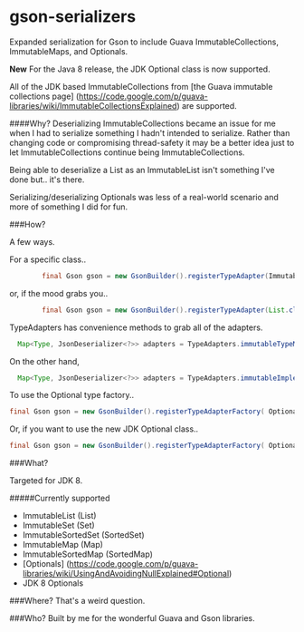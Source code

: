 gson-serializers
================

Expanded serialization for Gson to include Guava ImmutableCollections, ImmutableMaps, and Optionals.

**New** For the Java 8 release, the JDK Optional class is now supported.

All of the JDK based ImmutableCollections from [the Guava immutable collections page] (https://code.google.com/p/guava-libraries/wiki/ImmutableCollectionsExplained) are supported.




####Why?
Deserializing ImmutableCollections became an issue for me when I had to serialize something I hadn't intended to serialize. Rather than changing code or compromising thread-safety it may be a better idea just to let ImmutableCollections continue being ImmutableCollections. 

Being able to deserialize a List as an ImmutableList isn't something I've done but.. it's there.

Serializing/deserializing Optionals was less of a real-world scenario and more of something I did for fun.

###How?

A few ways. 


For a specific class..

```java
		final Gson gson = new GsonBuilder().registerTypeAdapter(ImmutableList.class, new ImmutableListDeserializer()).create();
```
or, if the mood grabs you..

```java
		final Gson gson = new GsonBuilder().registerTypeAdapter(List.class, new ImmutableListDeserializer()).create();
```
TypeAdapters has convenience methods to grab all of the adapters.
```java
  Map<Type, JsonDeserializer<?>> adapters = TypeAdapters.immutableTypeMap(); //returns the immutable interfaces and their implementation
```
On the other hand,
```java
  Map<Type, JsonDeserializer<?>> adapters = TypeAdapters.immutableImplemntationMap(); //returns the jdk interfaces and their corresponding immutable collection
```

To use the Optional type factory..
```java
final Gson gson = new GsonBuilder().registerTypeAdapterFactory( OptionalTypeFactory.forGuava() ).create();
```
Or, if you want to use the new JDK Optional class.. 
```java
final Gson gson = new GsonBuilder().registerTypeAdapterFactory( OptionalTypeFactory.forJDK() ).create();
```

###What?

Targeted for JDK 8. 


#####Currently supported
* ImmutableList (List)
* ImmutableSet (Set)
* ImmutableSortedSet (SortedSet)
* ImmutableMap (Map)
* ImmutableSortedMap (SortedMap) 
* [Optionals] (https://code.google.com/p/guava-libraries/wiki/UsingAndAvoidingNullExplained#Optional)
* JDK 8 Optionals

###Where? 
That's a weird question.

###Who? 
Built by me for the wonderful Guava and Gson libraries. 
